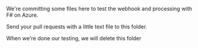 We're committing some files here to test the webhook and processing with F# on Azure.

Send your pull requests with a little text file to this folder.

When we're done our testing, we will delete this folder
